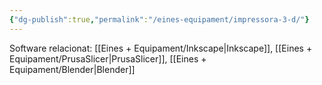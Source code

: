 ```yaml
---
{"dg-publish":true,"permalink":"/eines-equipament/impressora-3-d/"}
---
```


Software relacionat: [[Eines + Equipament/Inkscape\|Inkscape]], [[Eines + Equipament/PrusaSlicer\|PrusaSlicer]], [[Eines + Equipament/Blender\|Blender]]
